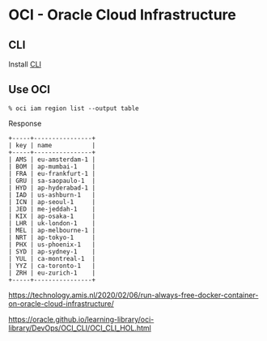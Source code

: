 # OCI - Oracle Cloud Infrastructure


## CLI

Install [CLI](cli)

## Use OCI

```
% oci iam region list --output table
```
Response
```
+-----+----------------+
| key | name           |
+-----+----------------+
| AMS | eu-amsterdam-1 |
| BOM | ap-mumbai-1    |
| FRA | eu-frankfurt-1 |
| GRU | sa-saopaulo-1  |
| HYD | ap-hyderabad-1 |
| IAD | us-ashburn-1   |
| ICN | ap-seoul-1     |
| JED | me-jeddah-1    |
| KIX | ap-osaka-1     |
| LHR | uk-london-1    |
| MEL | ap-melbourne-1 |
| NRT | ap-tokyo-1     |
| PHX | us-phoenix-1   |
| SYD | ap-sydney-1    |
| YUL | ca-montreal-1  |
| YYZ | ca-toronto-1   |
| ZRH | eu-zurich-1    |
+-----+----------------+
```



https://technology.amis.nl/2020/02/06/run-always-free-docker-container-on-oracle-cloud-infrastructure/

https://oracle.github.io/learning-library/oci-library/DevOps/OCI_CLI/OCI_CLI_HOL.html
